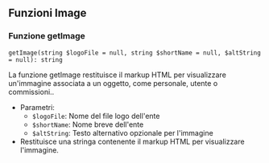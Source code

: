 ## Funzioni Image

### Funzione getImage
 `getImage(string $logoFile = null, string $shortName = null, $altString = null): string`

La funzione getImage restituisce il markup HTML per visualizzare un'immagine associata a un oggetto, come personale, utente o commissioni..

* Parametri:
  * `$logoFile`: Nome del file logo dell'ente
  * `$shortName`: Nome breve dell'ente
  * `$altString`: Testo alternativo opzionale per l'immagine
* Restituisce una stringa contenente il markup HTML per visualizzare l'immagine.